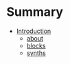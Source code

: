 # Summary

* [Introduction](introduction/README.md)
    * [about](introduction/about.md)
    * [blocks](introduction/blocks.md)
    * [synths](introduction/synths.md)